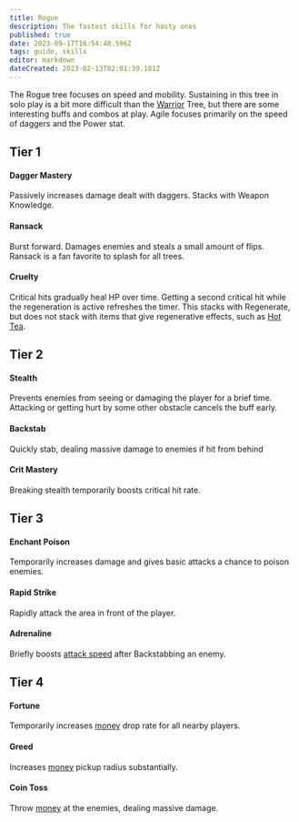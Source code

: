 ```yaml
---
title: Rogue
description: The fastest skills for hasty ones
published: true
date: 2023-09-17T16:54:48.596Z
tags: guide, skills
editor: markdown
dateCreated: 2023-02-13T02:01:39.181Z
---
```


The Rogue tree focuses on speed and mobility. Sustaining in this tree in solo play is a bit more difficult than the [Warrior](/skills/warrior) Tree, but there are some interesting buffs and combos at play. Agile focuses primarily on the speed of daggers and the Power stat.

## Tier 1

#### **Dagger Mastery**

Passively increases damage dealt with daggers. Stacks with Weapon Knowledge.

#### **Ransack**

Burst forward. Damages enemies and steals a small amount of flips. Ransack is a fan favorite to splash for all trees.

#### **Cruelty**

Critical hits gradually heal HP over time. Getting a second critical hit while the regeneration is active refreshes the timer. This stacks with Regenerate, but does not stack with items that give regenerative effects, such as [Hot Tea](items/hot-tea).

## Tier 2

#### **Stealth**

Prevents enemies from seeing or damaging the player for a brief time. Attacking or getting hurt by some other obstacle cancels the buff early.

#### **Backstab**

Quickly stab, dealing massive damage to enemies if hit from behind

#### **Crit Mastery**

Breaking stealth temporarily boosts critical hit rate.

## Tier 3

#### **Enchant Poison**

Temporarily increases damage and gives basic attacks a chance to poison enemies.

#### **Rapid Strike**

Rapidly attack the area in front of the player.

#### **Adrenaline**

Briefly boosts [attack speed](/stats/aspd) after Backstabbing an enemy.

## Tier 4

#### **Fortune**

Temporarily increases [money](/currency/flips) drop rate for all nearby players. 

#### **Greed**

Increases [money](/currency/flips) pickup radius substantially.

#### **Coin Toss**

Throw [money](/currency/flips) at the enemies, dealing massive damage.